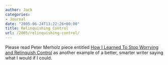```yaml
---
author: Jack
categories:
- Journal
date: "2005-06-24T13:22:26+00:00"
title: Relinquishing Control
url: /2005/relinquishing-control/
---
```


Please read Peter Merholz piece entitled [How I Learned To Stop Worrying and Relinquish Control][1] as another example of a better, smarter writer saying what I would if I could.

 [1]: http://www.adaptivepath.com/publications/essays/archives/000501.php